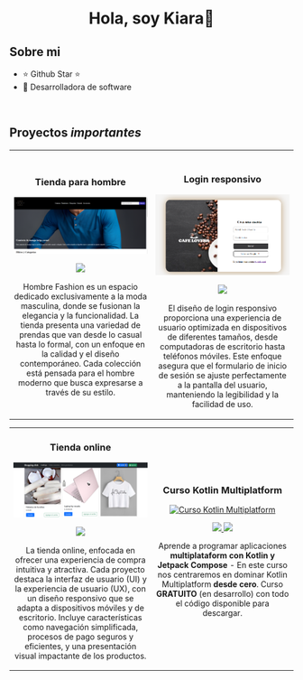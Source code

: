 <div align="center">
<h1 align="center">Hola, soy Kiara👋</h1>
</div>


## Sobre mi

- ⭐ Github Star ⭐ 
- 📲 Desarrolladora de software

<br>

## Proyectos *importantes*
<table>
<tr>
<td width="50%">
<h3 align="center">Tienda para hombre</h3>
<div align="center">
<a href="https://github.com/ArisGuimera/Android-Expert" target="_blank"><img src="https://github.com/Kiki-eli/imgen/raw/main/fashon.PNG" width="400" alt="tienda para hombres"></a>
<p>
<a href="https://github.com/ArisGuimera/Android-Expert" target="_blank">
<img src="https://img.shields.io/badge/CÓDIGO-ff9?style=for-the-badge&logo=github&logoColor=black">
</a>

</p>
<p>Hombre Fashion es un espacio dedicado exclusivamente a la moda masculina, donde se fusionan la elegancia y la funcionalidad. La tienda presenta una variedad de prendas que van desde lo casual hasta lo formal, con un enfoque en la calidad y el diseño contemporáneo. Cada colección está pensada para el hombre moderno que busca expresarse a través de su estilo.</p>
</div>
                                                                                      
</td>

<td width="50%">
               <br>
<h3 align="center">Login responsivo</h3>
<div align="center">                                       
<a href="https://github.com/ArisGuimera/SimpleAndroidMVVM" target="_blank"><img src="https://github.com/Kiki-eli/imgen/raw/main/login.PNG" width="400" alt="Login"></a>
<br>
<p>
<a href="https://github.com/ArisGuimera/SimpleAndroidMVVM" target="_blank">
<img src="https://img.shields.io/badge/C%C3%93DIGO-80ffaa?style=for-the-badge&logo=github&logoColor=black">
</a>

</p>
</p>El diseño de login responsivo proporciona una experiencia de usuario optimizada en dispositivos de diferentes tamaños, desde computadoras de escritorio hasta teléfonos móviles. Este enfoque asegura que el formulario de inicio de sesión se ajuste perfectamente a la pantalla del usuario, manteniendo la legibilidad y la facilidad de uso.</p>
</div>                                                             
</table>                                                                                 
</div>
<table>
<tr>
<td width="50%">
<h3 align="center">Tienda online</h3>
<div align="center">
<a href="https://github.com/ArisGuimera/Android-Expert-Intermedio" target="_blank"><img src="https://github.com/Kiki-eli/imgen/raw/main/tienda online.PNG" width="400" alt="Tienda online"></a>
<p>
<a href="https://github.com/ArisGuimera/Android-Expert-Intermedio" target="_blank">
<img src="https://img.shields.io/badge/CÓDIGO-ff9?style=for-the-badge&logo=github&logoColor=black">
</a>
</p>
<p>La tienda online, enfocada en ofrecer una experiencia de compra intuitiva y atractiva. Cada proyecto destaca la interfaz de usuario (UI) y la experiencia de usuario (UX), con un diseño responsivo que se adapta a dispositivos móviles y de escritorio. Incluye características como navegación simplificada, procesos de pago seguros y eficientes, y una presentación visual impactante de los productos.</p>
</div>
                                                                                      
</td>       

<td width="50%">
<h3 align="center">Curso Kotlin Multiplatform</h3>
<div align="center">
<a href="https://github.com/ArisGuimera/Curso-Kotlin-Multiplatform" target="_blank"><img src="https://i.imgur.com/nDDp1Ra.jpg" width="400" alt="Curso Kotlin Multiplatform"></a>
<p>
<a href="https://github.com/ArisGuimera/Curso-Kotlin-Multiplatform" target="_blank">
<img src="https://img.shields.io/badge/C%C3%93DIGO-cfaae0?style=for-the-badge&logo=github&logoColor=black">
</a>
<a href="https://youtube.com/playlist?list=PL8ie04dqq7_NUvBcMMosVRAbqZDWmRzX3&si=FdS-Z07ZFAUjDHAE" target="_blank">
<img src="https://img.shields.io/badge/-Youtube-green?style=for-the-badge&color=ff00f4">
</a>
</p>
<p>Aprende a programar aplicaciones <strong>multiplataform con Kotlin y Jetpack Compose</strong> - En este curso nos centraremos en dominar Kotlin Multiplatform <strong>desde cero</strong>. Curso <strong>GRATUITO</strong> (en desarrollo) con todo el código disponible para descargar.</p>
</div>
                                                                                      
</td>  
</table>                                                                                 
</div>
<br>
